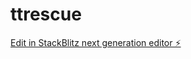# ttrescue

[Edit in StackBlitz next generation editor ⚡️](https://stackblitz.com/~/github.com/cvalfano/ttrescue)